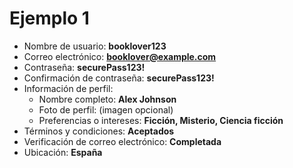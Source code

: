 # Ejemplo 1

- Nombre de usuario: **booklover123**  
- Correo electrónico: **booklover@example.com**  
- Contraseña: **securePass123!**  
- Confirmación de contraseña: **securePass123!**  
- Información de perfil:  
  - Nombre completo: **Alex Johnson**  
  - Foto de perfil: (imagen opcional)  
  - Preferencias o intereses: **Ficción, Misterio, Ciencia ficción**  
- Términos y condiciones: **Aceptados**  
- Verificación de correo electrónico: **Completada**  
- Ubicación: **España**  

